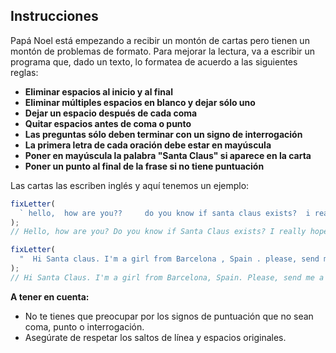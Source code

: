 ## Instrucciones

Papá Noel está empezando a recibir un montón de cartas pero tienen un montón de problemas de formato. Para mejorar la lectura, va a escribir un programa que, dado un texto, lo formatea de acuerdo a las siguientes reglas:

- **Eliminar espacios al inicio y al final**
- **Eliminar múltiples espacios en blanco y dejar sólo uno**
- **Dejar un espacio después de cada coma**
- **Quitar espacios antes de coma o punto**
- **Las preguntas sólo deben terminar con un signo de interrogación**
- **La primera letra de cada oración debe estar en mayúscula**
- **Poner en mayúscula la palabra "Santa Claus" si aparece en la carta**
- **Poner un punto al final de la frase si no tiene puntuación**

Las cartas las escriben inglés y aquí tenemos un ejemplo:

```javascript
fixLetter(
  ` hello,  how are you??     do you know if santa claus exists?  i really hope he does!  bye  `
);
// Hello, how are you? Do you know if Santa Claus exists? I really hope he does! Bye.

fixLetter(
  "  Hi Santa claus. I'm a girl from Barcelona , Spain . please, send me a bike.  Is it possible?"
);
// Hi Santa Claus. I'm a girl from Barcelona, Spain. Please, send me a bike. Is it possible?
```

**A tener en cuenta:**

- No te tienes que preocupar por los signos de puntuación que no sean coma, punto o interrogación.
- Asegúrate de respetar los saltos de línea y espacios originales.
